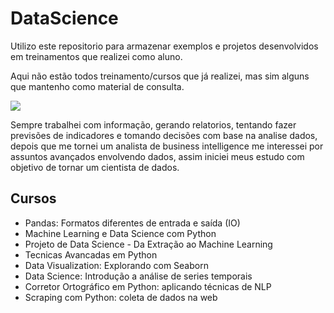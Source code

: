 # DataScience

<p> Utilizo este repositorio para armazenar exemplos e projetos desenvolvidos em treinamentos que realizei como aluno. </p>
<p> Aqui não estão todos treinamento/cursos que já realizei, mas sim alguns que mantenho como material de consulta. </p>
<img src='https://insightlab.ufc.br/wp-content/uploads/2020/01/datascience-1.png' />

<p>Sempre trabalhei com informação, gerando relatorios, tentando fazer previsões de indicadores e tomando decisões com base na analise dados, depois que me tornei um analista de business intelligence me interessei por assuntos avançados envolvendo dados, assim iniciei meus estudo com objetivo de tornar um cientista de dados.</p>


## Cursos

<ul>
    <li>Pandas: Formatos diferentes de entrada e saída (IO)</li>
    <li>Machine Learning e Data Science com Python</li>
    <li>Projeto de Data Science - Da Extração ao Machine Learning</li>
    <li>Tecnicas Avancadas em Python</li>
    <li>Data Visualization: Explorando com Seaborn</li>
    <li> Data Science: Introdução a análise de series temporais</li>
    <li>Corretor Ortográfico em Python: aplicando técnicas de NLP</li>
    <li>Scraping com Python: coleta de dados na web</li>
</ul>
